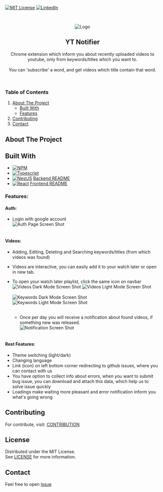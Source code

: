 [![MIT License][license-shield]][license-url]
[![LinkedIn][linkedin-shield]][linkedin-url]


<br/>
<div>
<p align="center">
    <img src="react-app/public/logo-128.png" alt="Logo">
</p>

<h2 align="center">YT Notifier</h2>

  <p align="center">
    Chrome extension which inform you about recently uploaded videos to youtube, 
    only from keywords/titles which you want to.
    <br/>
    <br/>
    You can 'subscribe' a word, and get videos which title contain that word. 
  </p>
</div>

<br/>

<h3>Table of Contents</h3>
  <ol>
    <li>
      <a href="#about-the-project">About The Project</a>
      <ul>
        <li><a href="#built-with">Built With</a></li>
        <li><a href="#features">Features</a></li>
      </ul>
    </li>
    <li><a href="#contributing">Contributing</a></li>
    <li><a href="#contact">Contact</a></li>
  </ol>

## About The Project

## Built With

* [![NPM][npm-shield]][npm-url]
* [![Typescript][typescript-shield]][typescript-url]
* [![NestJS][nestjs-shield]][nestjs-url]
  [Backend README](https://github.com/PatrykKuniczak/YT_Search_Plugin/blob/main/nest-app/README.md)
* [![React][react-shield]][react-url]
  [Frontend README](https://github.com/PatrykKuniczak/YT_Search_Plugin/blob/main/react-app/README.md)

### Features:

#### Auth:

- Login with google account
  <br/>
  ![Auth Page Screen Shot][auth-page-screenshot]
  <br/>
  <br/>

#### Videos:

- Adding, Editing, Deleting and Searching keywords/titles (from which videos was found)
- Videos are interactive, you can easily add it to your watch later or open in new tab.
- To open your watch later playlist, click the same icon on navbar
  <br/>
  ![Videos Dark Mode Screen Shot][videos-dark-screenshot]
  ![Videos Light Mode Screen Shot][videos-light-screenshot]
  <br/>
  <br/>
  ![Keywords Dark Mode Screen Shot][keywords-dark-screenshot]
  ![Keywords Light Mode Screen Shot][keywords-light-screenshot]
  <br/>
  <br/>

    - Once per day you will receive a notification about found videos, if something new was released.
      <br/>
      ![Notification Screen Shot][notification-screenshot]
      <br/>
      <br/>

#### Rest Features:

- Theme switching (light/dark)
- Changing language
- Link (icon) on left bottom corner redirecting to github issues, where you can contact with us
- You have option to collect info about errors, when you want to submit bug issue, you can download and attach this
  data, which help us to solve issue quickly
- Loadings make waiting more pleasant and error notification inform you what's going wrong

## Contributing

For contribute, visit: [CONTRIBUTION](https://github.com/PatrykKuniczak/YT_Search_Plugin/blob/main/CONTRIBUTION.md)

## License

Distributed under the MIT License.
<br/>
See [LICENSE](https://github.com/PatrykKuniczak/YT_Search_Plugin/blob/main/LICENCE) for more information.

## Contact

Feel free to open [Issue](https://github.com/PatrykKuniczak/YT_Search_Plugin/issues)

<!-- MARKDOWN LINKS & IMAGES -->

[npm-shield]: https://img.shields.io/badge/NPM-%23CB3837.svg?style=for-the-badge&logo=npm&logoColor=white

[npm-url]: https://www.npmjs.com/

[typescript-shield]: https://img.shields.io/badge/Typescript-3178C6?style=flat-square&logo=typescript&logoColor=white

[typescript-url]: https://www.typescriptlang.org/

[license-shield]: https://img.shields.io/github/license/othneildrew/Best-README-Template.svg

[license-url]: https://github.com/PatrykKuniczak/YT_Search_Plugin/blob/main/LICENCE

[linkedin-shield]: https://img.shields.io/badge/-LinkedIn-black.svg?style=for-the-badge&logo=linkedin&colorB=555

[linkedin-url]: https://www.linkedin.com/in/patryk-kuniczak-61b416238

[react-shield]: https://img.shields.io/badge/React-20232A?style=for-the-badge&logo=react&logoColor=61DAFB

[react-url]: https://react.dev/

[nestjs-shield]: https://img.shields.io/badge/nestjs-%23E0234E.svg?style=for-the-badge&logo=nestjs&logoColor=white

[nestjs-url]: https://nestjs.com

[auth-page-screenshot]: screenshots/auth-page.png

[keywords-screenshot]: screenshots/keywords.png

[videos-dark-screenshot]: screenshots/videos-dark.png

[videos-light-screenshot]: screenshots/videos-light.png

[keywords-dark-screenshot]: screenshots/keywords-dark.png

[keywords-light-screenshot]: screenshots/keywords-light.png

[notification-screenshot]: screenshots/notification.png

